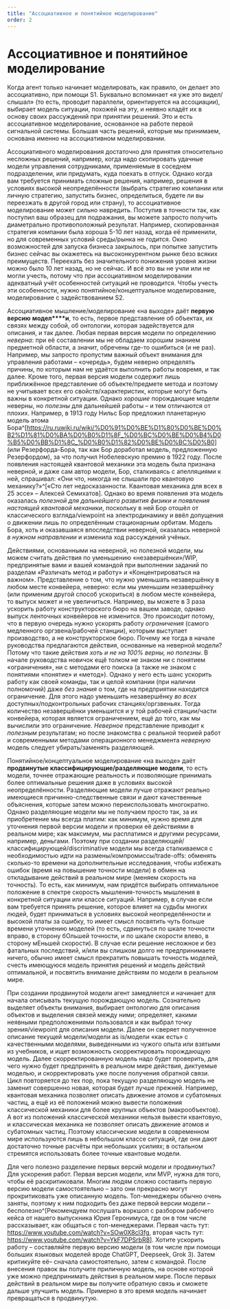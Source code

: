 ```yaml
---
title: "Ассоциативное и понятийное моделирование"
order: 2
---
```


# Ассоциативное и понятийное моделирование

Когда агент только начинает моделировать, как правило, он делает это ассоциативно, при помощи S1. Буквально вспоминает «я уже это видел/слышал» (то есть, проводит параллели, ориентируется на ассоциации), выбирает модель ситуации, похожей на эту, и неявно кладёт их в основу своих рассуждений при принятии решений. Это и есть ассоциативное моделирование, основанное на работе первой сигнальной системы. Большая часть решений, которые мы принимаем, основана именно на ассоциативном моделировании.

Ассоциативного моделирования достаточно для принятия относительно несложных решений, например, когда надо скопировать удачные модели управления сотрудниками, применяемые в соседнем подразделении, или придумать, куда поехать в отпуск. Однако когда вам требуется принимать сложные решения, например, решения в условиях высокой неопределённости (выбрать стратегию компании или личную стратегию, запустить бизнес, определиться, будете ли вы переезжать в другой город или страну), то ассоциативное моделирование может сильно навредить. Поступив в точности так, как поступил ваш образец для подражания, вы можете запросто получить диаметрально противоположный результат. Например, скопированная стратегия компании была хороша 5-10 лет назад, когда её применили, но для современных условий среды/рынка не годится. Окно возможностей для запуска бизнеса закрылось, при попытке запустить бизнес сейчас вы окажетесь на высоконкурентном рынке безо всяких преимуществ. Переехать без значительного понижения уровня жизни можно было 10 лет назад, но не сейчас. И всё это вы не учли или не могли учесть, потому что при ассоциативном моделировании адекватный учёт особенностей ситуаций не проводится. Чтобы учесть эти особенности, нужно понятийное/концептуальное моделирование, моделирование с задействованием S2.

Ассоциативное мышление/моделирование «на выходе» даёт **первую версию** **модел****и**, то есть, первое представление об объектах, их связях между собой, об онтологии, которая задействуется для описания, и так далее. Любая первая версия модели по определению *неверна*: при её составлении мы не обладаем хорошим знанием предметной области, а значит, обречены где-то ошибиться (и не раз). Например, мы запросто пропустим важный объект внимания для управления работами – «очередь», будем неверно определять причины, по которым нам не удаётся выполнить работы вовремя, и так далее. Кроме того, первая версия модели содержит лишь приближённое представление об объекте/предмете метода и поэтому не учитывает всех его свойств/характеристик, которые могут быть важны в конкретной ситуации. Однако *хорошие* порождающие модели неверны, но *полезны* для дальнейшей работы – и тем отличаются от плохих. Например, в 1913 году Нильс Бор предложил планетарную модель атома Бора^[<https://ru.ruwiki.ru/wiki/%D0%91%D0%BE%D1%80%D0%BE%D0%B2%D1%81%D0%BA%D0%B0%D1%8F_%D0%BC%D0%BE%D0%B4%D0%B5%D0%BB%D1%8C_%D0%B0%D1%82%D0%BE%D0%BC%D0%B0>] (или Резерфорда-Бора, так как Бор доработал модель, предложенную Резерфордом), за что получил Нобелевскую премию в 1922 году. После появления настоящей квантовой механики эта модель была признана неверной, и даже сам автор модели, Бор, сталкиваясь с апелляциями к ней, спрашивал: «Они что, никогда не слышали про квантовую механику?»^[«Сто лет недосказанности. Квантовая механика для всех в 25 эссе» – Алексей Семихатов]. Однако во время появления эта модель оказалась *полезной для дальнейшего развития физики и появления настоящей квантовой механики*, поскольку в ней Бор отошёл от классического взгляда/viewpoint на электродинамику и ввёл допущения о движении лишь по определённым стационарным орбитам. Модель Бора, хоть и оказавшаяся впоследствии неверной, оказалась неверной *в нужном направлении* и изменила ход рассуждений учёных.

Действиями, основанными на неверной, но полезной модели, мы можем считать действия по уменьшению «незавершёнки»/WIP, предпринятые вами и вашей командой при выполнении заданий по разделам «Различать метод и работу» и «Концентрироваться на важном». Представление о том, что нужно уменьшать незавершёнку в любом месте конвейера, неверно: если мы уменьшим незавершёнку (или применим другой способ ускориться) в любом месте конвейера, то выпуск может и не увеличиться. Например, вы можете в 3 раза ускорить работу конструкторского бюро на вашем заводе, однако выпуск ленточных конвейеров не изменится. Это происходит потому, что в первую очередь нужно ускорять работу *ограничения* (самого медленного оргзвена/рабочей станции), которым выступает производство, а не конструкторское бюро. Почему же тогда в начале руководства предлагаются действия, основанные на неверной модели? Потому что такие действия *хоть и не на 100% верны, но полезны*. В начале руководства новичок ещё толком не знаком ни с понятием «ограничения», ни с методами его поиска (а также не знаком с понятиями «понятие» и «метод»). Однако у него есть шанс ускорить работу как своей команды, так и целой компании (при наличии полномочий) даже *без знания* о том, где на предприятии находится ограничение. Для этого надо уменьшить незавершёнку *во всех* доступных/подконтрольных рабочих станциях/оргзвеньях. Тогда количество незавершёнки уменьшится и у той рабочей станции/части конвейера, которая является ограничением, ещё до того, как мы вычислили это ограничение. *Неверное* представление приводит к *полезным* результатам; но после знакомства с реальной теорией работ и современными методами операционного менеджмента *неверную* модель следует убирать/заменять разделяющей.

Понятийное/концептуальное моделирование «на выходе» даёт **продвинутые** **классифицирующие/разделяющие** **модели**, то есть модели, точнее отражающие реальность и позволяющие принимать более оптимальные решения даже в условиях высокой неопределённости. Разделяющие модели лучше отражают реально имеющиеся причинно-следственные связи и дают качественные объяснения, которые затем можно переиспользовать многократно. Однако разделяющие модели мы не получаем просто так, за их приобретение мы всегда платим: как минимум, нужно время для уточнения первой версии модели и проверки её действиями в реальном мире; как максимум, мы расплатимся и другими ресурсами, например, деньгами. Поэтому при создании разделяющей/классифицирующей/discriminative модели мы всегда сталкиваемся с необходимостью идти на размены/компромиссы/trade-offs: обменять сколько-то времени на дополнительные исследования, чтобы избежать ошибок (время на повышение точности модели) в обмен на откладывание действий в реальном мире (меняем скорость на точность). То есть, как минимум, нам придётся выбирать оптимальное положение в спектре скорость мышления-точность мышления в конкретной ситуации или классе ситуаций. Например, в случае если вам требуется принять решение, которое влияет на судьбы многих людей, будет приниматься в условиях высокой неопределённости и высокой платы за ошибку, то имеет смысл посвятить чуть больше времени уточнению моделей (то есть, сдвинуться по шкале точности вправо, в сторону бОльшей точности, и по шкале скорости влево, в сторону мЕньшей скорости). В случае если решение несложное и без фатальных последствий, и/или вы слишком долго не предпринимаете ничего, обычно имеет смысл прекратить повышать точность моделей, счесть имеющуюся модель принятия решений и модель действий оптимальной, и посвятить внимание действиям по модели в реальном мире.

При создании продвинутой модели агент замедляется и начинает для начала описывать текущую порождающую модель. Сознательно выделяет объекты внимания, выбирает онтологию для описания объектов и выделения связей между ними; определяет, какими неявными предположениями пользовался и как выбрал точку зрения/viewpoint для описания модели. Далее он сверяет полученное описание текущей модели/модели as is/модели «как есть» с качественными моделями, выведенными из чужого опыта или взятыми из учебников, и ищет возможность скорректировать порождающую модель. Далее скорректированную модель надо будет проверить, для чего нужно будет предпринять в реальном мире действия, диктуемые моделью, и скорректировать уже после получения обратной связи. Цикл повторяется до тех пор, пока текущую разделяющую модель не заменит совершенно новая, которая будет лучше прежней. Например, квантовая механика позволяет описать движение атомов и субатомных частиц, а ещё из её положений можно вывести положения классической механики для более крупных объектов (макрообъектов). А вот из положений классической механики нельзя вывести квантовую, и классическая механика не позволяет описать движение атомов и субатомных частиц. Поэтому классические модели в современном мире используются лишь в небольшом классе ситуаций, где они дают достаточно точные расчёты при небольших усилиях; в остальном стремятся использовать более точные квантовые модели.

Для чего полезно разделение первых версий модели и продвинутых? Для ускорения работ. Первая версия модели, или MVP, нужна для того, чтобы её раскритиковали. Многим людям сложно составить первую версию модели самостоятельно – зато они прекрасно могут прокритиковать уже описанную модель. Топ-менеджеры обычно очень заняты, поэтому к ним подходить без даже первой версии модели – бесполезно^[Рекомендуем послушать воркшоп с разбором рабочего кейса от нашего выпускника Юрия Геронимуса, где он в том числе рассказывает, как общаться с топ-менеджерами. Первая часть тут: <https://www.youtube.com/watch?v=SOw0X8cl3fg>, вторая часть тут: <https://www.youtube.com/watch?v=YkF7DPSrbR8>]. Хотите ускорить работу – составляйте первую версию модели (в том числе при помощи больших языковых моделей вроде ChatGPT, Deepseek, Grok 3). Затем критикуйте её– сначала самостоятельно, затем с командой. После внесения правок вы получите приличную модель, на основе которой уже можно предпринимать действия в реальном мире. После первых действий в реальном мире вы получите обратную связь и сможете дальше улучшить модель. Примерно в это время модель начинает превращаться в продвинутую.